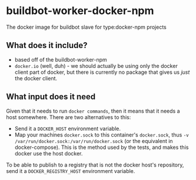 # buildbot-worker-docker-npm
The docker image for buildbot slave for type:docker-npm projects

## What does it include?
* based off of the buildbot-worker-npm
* `docker.io` (well, duh) - we should actually be using only the docker client part of docker, but there is currently
  no package that gives us _just_ the docker client.

## What input does it need
Given that it needs to run `docker commands`, then it means that it needs a host somewhere. There are two alternatives
to this:
* Send it a `DOCKER_HOST` environment variable.
* Map your machines `docker.sock` to this container's `docker.sock`,
  thus `-v /var/run/docker.sock:/var/run/docker.sock` (or the equivalent in docker-compose). This is the method
  used by the tests, and makes this docker use the host docker.

To be able to publish to a registry that is not the docker host's repository,
send it a `DOCKER_REGISTRY_HOST` environment variable.

